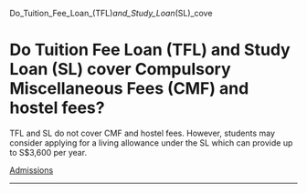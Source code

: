Do_Tuition_Fee_Loan_(TFL)_and_Study_Loan_(SL)_cove



Do Tuition Fee Loan (TFL) and Study Loan (SL) cover Compulsory Miscellaneous Fees (CMF) and hostel fees?
========================================================================================================

TFL and SL do not cover CMF and hostel fees. However, students may consider applying for a living allowance under the SL which can provide up to S$3,600 per year.

[Admissions](https://www.sutd.edu.sg/tag/admissions/)

---

